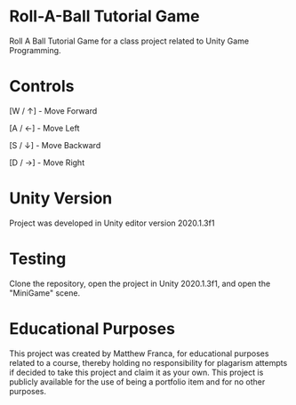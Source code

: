 # Roll-A-Ball Tutorial Game

Roll A Ball Tutorial Game for a class project related to Unity Game Programming.

# Controls
[W / ↑] - Move Forward

[A / ←] - Move Left

[S / ↓] - Move Backward

[D / →] - Move Right

# Unity Version

Project was developed in Unity editor version 2020.1.3f1

# Testing

Clone the repository, open the project in Unity 2020.1.3f1, and open the "MiniGame" scene.

# Educational Purposes

This project was created by Matthew Franca, for educational purposes related to a course, thereby holding no responsibility for plagarism attempts if decided to take this project and claim it as your own. This project is publicly available for the use of being a portfolio item and for no other purposes.
